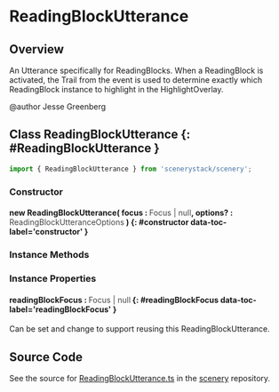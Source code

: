 # ReadingBlockUtterance

## Overview

An Utterance specifically for ReadingBlocks. When a ReadingBlock is activated, the Trail from
the event is used to determine exactly which ReadingBlock instance to highlight in the
HighlightOverlay.

@author Jesse Greenberg

## Class ReadingBlockUtterance {: #ReadingBlockUtterance }


```js
import { ReadingBlockUtterance } from 'scenerystack/scenery';
```
### Constructor

#### new ReadingBlockUtterance( focus : <span style="font-weight: 400; opacity: 80%;">Focus | null</span>, options? : <span style="font-weight: 400; opacity: 80%;">ReadingBlockUtteranceOptions</span> ) {: #constructor data-toc-label='constructor' }

### Instance Methods



### Instance Properties

#### readingBlockFocus : <span style="font-weight: 400; opacity: 80%;">Focus | null</span> {: #readingBlockFocus data-toc-label='readingBlockFocus' }

Can be set and change to support reusing this ReadingBlockUtterance.



## Source Code

See the source for [ReadingBlockUtterance.ts](https://github.com/phetsims/scenery/blob/main/js/accessibility/voicing/ReadingBlockUtterance.ts) in the [scenery](https://github.com/phetsims/scenery) repository.
